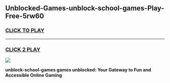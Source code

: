 
## Unblocked-Games-unblock-school-games-Play-Free-5rw60
<h3>
<a href="https://premium76.site?title=unblock-school-games&ref=23A">CLICK TO PLAY</a></h3>
<hr>

<h3>
<a href="https://premium76.site?title=unblock-school-games&ref=23A">CLICK 2 PLAY</a>
  
</h3>

<a href="https://premium76.site?title=unblock-school-games&ref=23A"><img src="https://clearcache.store/games.png"></a>


**unblock-school-games games unblocked: Your Gateway to Fun and Accessible Online Gaming**

